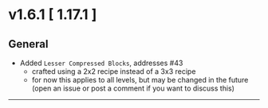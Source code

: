 # v1.6.1 [ 1.17.1 ]

## General

- Added `Lesser Compressed Blocks`, addresses #43
  - crafted using a 2x2 recipe instead of a 3x3 recipe
  - for now this applies to all levels, but may be changed in the future (open an issue or post a comment if you want to
    discuss this)

---